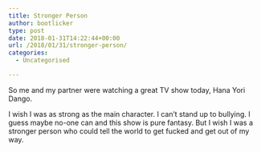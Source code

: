 ```yaml
---
title: Stronger Person
author: bootlicker
type: post
date: 2018-01-31T14:22:44+00:00
url: /2018/01/31/stronger-person/
categories:
  - Uncategorised

---
```

So me and my partner were watching a great TV show today, Hana Yori Dango.

I wish I was as strong as the main character. I can&#8217;t stand up to bullying. I guess maybe no-one can and this show is pure fantasy. But I wish I was a stronger person who could tell the world to get fucked and get out of my way.